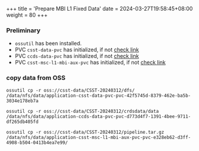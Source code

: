 +++
title = 'Prepare MBI L1 Fixed Data'
date = 2024-03-27T19:58:45+08:00
weight = 80
+++

### Preliminary
- `ossutil` has been installed.
- PVC `csst-data-pvc` has initialized, if not [check link](csst/init_ccds_server/index.html)
- PVC `ccds-data-pvc` has initialized, if not [check link](csst/init_ccds_server/index.html)
- PVC `csst-msc-l1-mbi-aux-pvc` has initialized, if not [check link](csst/mbi_job/index.html)

### copy data from OSS

```shell
ossutil cp -r oss://csst-data/CSST-20240312/dfs/ /data/nfs/data/application-csst-data-pvc-pvc-42f5745d-8379-462e-ba5b-3034e178eb7a
```

```shell
ossutil cp -r oss://csst-data/CSST-20240312/crdsdata/data /data/nfs/data/application-ccds-data-pvc-pvc-d773d4f7-1391-4bee-9711-df265db405fd
```

```shell
ossutil cp -r oss://csst-data/CSST-20240312/pipeline.tar.gz /data/nfs/data/application-csst-msc-l1-mbi-aux-pvc-pvc-e328eb62-d3ff-4908-b504-0413b4ea7e99/
```